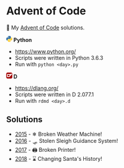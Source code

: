 Advent of Code
==============

🎄 My [Advent of Code](http://adventofcode.com/) solutions.

**![Python](/images/python.png) Python**
* https://www.python.org/
* Scripts were written in Python 3.6.3
* Run with `python <day>.py`

**![D](/images/d.png) D**
* https://dlang.org/
* Scripts were written in D 2.077.1
* Run with `rdmd <day>.d`

Solutions
---------

* [2015](2015/README.md) - ❄ Broken Weather Machine!
* [2016](2016/README.md) - 🛷 Stolen Sleigh Guidance System!
* [2017](2017/README.md) - 🖨 Broken Printer!
* [2018](2018/README.md) - ⌛ Changing Santa's History!
